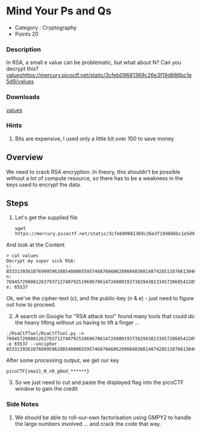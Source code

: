 # Mind Your Ps and Qs
- Category : Cryptography
- Points 20

### Description

In RSA, a small e value can be problematic, but what about N? Can you decrypt this? [values]()https://mercury.picoctf.net/static/3cfeb09681369c26e3f19d886bc1e5d9/values

### Downloads
[values](./values)

### Hints

1. Bits are expensive, I used only a little bit over 100 to save money

## Overview

We need to crack RSA encryption. In theory, this shouldn't be possible without a lot of compute resource, so there has to be a weakness in the keys used to encrypt the data.


## Steps

1. Let's get the supplied file

   ```
   wget https://mercury.picoctf.net/static/3cfeb09681369c26e3f19d886bc1e5d9/values
   ```

  And look at the Content

  ```
  > cat values
  Decrypt my super sick RSA:
  c: 8533139361076999596208540806559574687666062896040360148742851107661304651861689
  n: 769457290801263793712740792519696786147248001937382943813345728685422050738403253
  e: 65537
  ```

  Ok, we've the cipher-text (c), and the public-key (n & e) - just need to figure out how to proceed.


2. A search on Google for "RSA attack tool" found many tools that could do the heavy lifting without us having to lift a finger ...

```
./RsaCtfTool/RsaCtfTool.py -n 769457290801263793712740792519696786147248001937382943813345728685422050738403253 -e 65537 --uncipher 8533139361076999596208540806559574687666062896040360148742851107661304651861689
```

  After some processing output, we get our key

  ```
  picoCTF{sma11_N_n0_g0od_******}
  ```

3. So we just need to cut and paste the displayed flag into the picoCTF window to gain the credit








### Side Notes

1. We should be able to roll-our-own factorisation using GMPY2 to handle the large numbers involved ... and crack the code that way.
